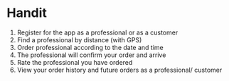 # Handit

1. Register for the app as a professional or as a customer
2. Find a professional by distance (with GPS)
3. Order professional according to the date and time
4. The professional will confirm your order and arrive
5.  Rate the professional you have ordered
6.  View your order history and future orders as a professional/ customer

